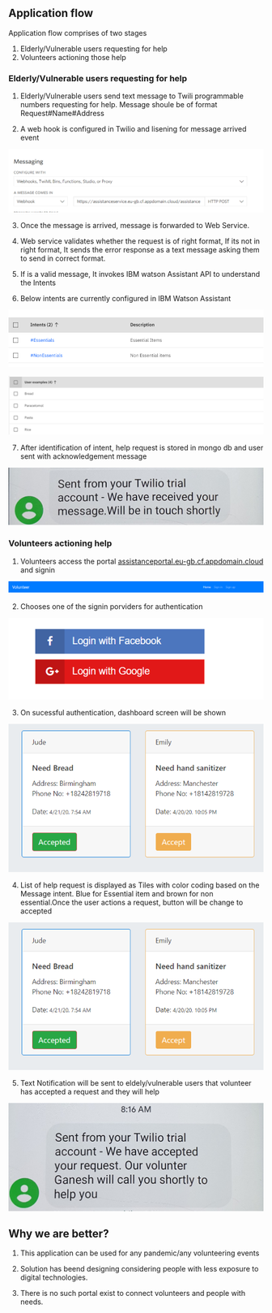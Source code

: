 
## Application flow

Application flow comprises of two stages
1. Elderly/Vulnerable users requesting for help
2. Volunteers actioning those help

### Elderly/Vulnerable users requesting for help

1. Elderly/Vulnerable users send text message to Twili programmable numbers requesting for help. Message shoule be of format Request#Name#Address

2. A web hook is configured in Twilio and lisening for message arrived event

![Twilio webhook configuration](https://github.com/Hemachandranhj/CallForCodeUI/blob/master/assets/WebHooks.png)

3. Once the message is arrived, message is forwarded to Web Service.

4. Web service validates whether the request is of right format, If its not in right format, It sends the error response as a text message asking them to send in correct format.

5. If is a valid message, It invokes IBM watson Assistant API to understand the Intents

6. Below intents are currently configured in IBM Watson Assistant

![List of Intents](https://github.com/Hemachandranhj/CallForCodeUI/blob/master/assets/WatsonItent1.PNG)

![Intent help content](https://github.com/Hemachandranhj/CallForCodeUI/blob/master/assets/WatsonItent2.PNG)

7. After identification of intent, help request is stored in mongo db and user sent with acknowledgement message

![Acknowledgement](https://github.com/Hemachandranhj/CallForCodeUI/blob/master/assets/InitialSms.jpg)

### Volunteers actioning help

1. Volunteers access the portal [assistanceportal.eu-gb.cf.appdomain.cloud](https://assistanceportal.eu-gb.cf.appdomain.cloud/) and signin

![Home](https://github.com/Hemachandranhj/CallForCodeUI/blob/master/assets/home.PNG)

2. Chooses one of the signin porviders for authentication

![Signin](https://github.com/Hemachandranhj/CallForCodeUI/blob/master/assets/signin.PNG)

3. On sucessful authentication, dashboard screen will be shown

![Dashboard](https://github.com/Hemachandranhj/CallForCodeUI/blob/master/assets/dashboard.PNG)

4. List of help request is displayed as Tiles with color coding based on the Message intent. Blue for Essential item and brown for non essential.Once the user actions a request, button will be change to accepted

![Dashboard](https://github.com/Hemachandranhj/CallForCodeUI/blob/master/assets/dashboard.PNG)

5. Text Notification will be sent to eldely/vulnerable users that volunteer has accepted a request and they will help

![Acceptance](https://github.com/Hemachandranhj/CallForCodeUI/blob/master/assets/acknowledgement.jpg)


## Why we are better?

1. This application can be used for any pandemic/any volunteering events

2. Solution has beend designing considering people with less exposure to digital technologies.

3. There is no such portal exist to connect volunteers and people with needs.





